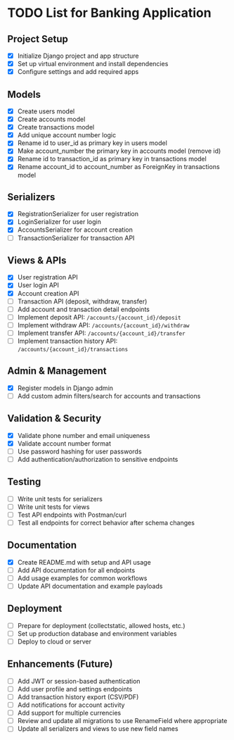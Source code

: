 # TODO List for Banking Application

## Project Setup
- [x] Initialize Django project and app structure
- [x] Set up virtual environment and install dependencies
- [x] Configure settings and add required apps

## Models
- [x] Create users model
- [x] Create accounts model
- [x] Create transactions model
- [x] Add unique account number logic
- [x] Rename id to user_id as primary key in users model
- [x] Make account_number the primary key in accounts model (remove id)
- [x] Rename id to transaction_id as primary key in transactions model
- [x] Rename account_id to account_number as ForeignKey in transactions model

## Serializers
- [x] RegistrationSerializer for user registration
- [x] LoginSerializer for user login
- [x] AccountsSerializer for account creation
- [ ] TransactionSerializer for transaction API

## Views & APIs
- [x] User registration API
- [x] User login API
- [x] Account creation API
- [ ] Transaction API (deposit, withdraw, transfer)
- [ ] Add account and transaction detail endpoints
- [ ] Implement deposit API: `/accounts/{account_id}/deposit`
- [ ] Implement withdraw API: `/accounts/{account_id}/withdraw`
- [ ] Implement transfer API: `/accounts/{account_id}/transfer`
- [ ] Implement transaction history API: `/accounts/{account_id}/transactions`

## Admin & Management
- [x] Register models in Django admin
- [ ] Add custom admin filters/search for accounts and transactions

## Validation & Security
- [x] Validate phone number and email uniqueness
- [x] Validate account number format
- [ ] Use password hashing for user passwords
- [ ] Add authentication/authorization to sensitive endpoints

## Testing
- [ ] Write unit tests for serializers
- [ ] Write unit tests for views
- [ ] Test API endpoints with Postman/curl
- [ ] Test all endpoints for correct behavior after schema changes

## Documentation
- [x] Create README.md with setup and API usage
- [ ] Add API documentation for all endpoints
- [ ] Add usage examples for common workflows
- [ ] Update API documentation and example payloads

## Deployment
- [ ] Prepare for deployment (collectstatic, allowed hosts, etc.)
- [ ] Set up production database and environment variables
- [ ] Deploy to cloud or server

## Enhancements (Future)
- [ ] Add JWT or session-based authentication
- [ ] Add user profile and settings endpoints
- [ ] Add transaction history export (CSV/PDF)
- [ ] Add notifications for account activity
- [ ] Add support for multiple currencies
- [ ] Review and update all migrations to use RenameField where appropriate
- [ ] Update all serializers and views to use new field names 